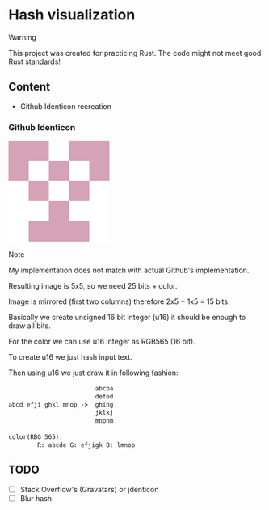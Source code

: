 # Hash visualization

> [!WARNING]
> This project was created for practicing Rust. The code might not meet good Rust standards!


## Content

- Github Identicon recreation


### Github Identicon


<img src="docs/identicon_img.png" alt="identicon" width="200"/> 

<br />



> [!NOTE] 
> My implementation does not match with actual Github's implementation. 


Resulting image is 5x5, so we need 25 bits + color.

Image is mirrored (first two columns) therefore 2x5 + 1x5 = 15 bits.

Basically we create unsigned 16 bit integer (u16) it should be enough to draw all bits.

For the color we can use u16 integer as RGB565 (16 bit).

To create u16 we just hash input text.

Then using u16 we just draw it in following fashion:

                            abcba
                            defed
    abcd efji ghkl mnop ->  ghihg   
                            jklkj
                            mnonm

    color(RBG 565): 
            R: abcde G: efjigk B: lmnop


## TODO

- [ ] Stack Overflow's (Gravatars) or jdenticon 
- [ ] Blur hash
